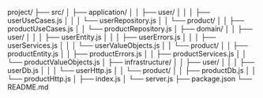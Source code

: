 project/
├── src/
│   ├── application/
│   │   ├── user/
│   │   │   ├── userUseCases.js
│   │   │   └── userRepository.js
│   │   └── product/
│   │       ├── productUseCases.js
│   │       └── productRepository.js
│   ├── domain/
│   │   ├── user/
│   │   │   ├── userEntity.js
│   │   │   ├── userErrors.js
│   │   │   ├── userServices.js
│   │   │   └── userValueObjects.js
│   │   └── product/
│   │       ├── productEntity.js
│   │       ├── productErrors.js
│   │       ├── productServices.js
│   │       └── productValueObjects.js
│   ├── infrastructure/
│   │   ├── user/
│   │   │   ├── userDb.js
│   │   │   └── userHttp.js
│   │   └── product/
│   │       ├── productDb.js
│   │       └── productHttp.js
│   ├── index.js
│   └── server.js
├── package.json
└── README.md

